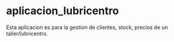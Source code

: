 # aplicacion_lubricentro
Esta aplicacion es para la gestion de clientes, stock, precios de un taller/lubricentro.
